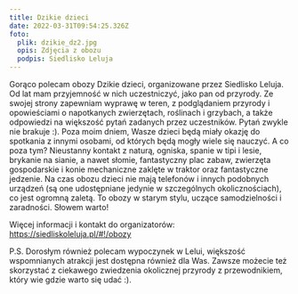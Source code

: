 ```yaml
---
title: Dzikie dzieci
date: 2022-03-31T09:54:25.326Z
foto:
  plik: dzikie_dz2.jpg
  opis: Zdjęcia z obozu
  podpis: Siedlisko Leluja
---
```

Gorąco polecam obozy Dzikie dzieci, organizowane przez Siedlisko Leluja. Od lat mam przyjemność w nich uczestniczyć, jako pan od przyrody. Ze swojej strony zapewniam wyprawę w teren, z podglądaniem przyrody i opowieściami o napotkanych zwierzętach, roślinach i grzybach, a także odpowiedzi na większość pytań zadanych przez uczestników. Pytań zwykle nie brakuje :). Poza moim dniem, Wasze dzieci będą miały okazję do spotkania z innymi osobami, od których będą mogły wiele się nauczyć. A co poza tym? Nieustanny kontakt z naturą, ogniska, spanie w tipi i lesie, brykanie na sianie, a nawet słomie, fantastyczny plac zabaw, zwierzęta gospodarskie i konie mechaniczne zaklęte w traktor oraz fantastyczne jedzenie. Na czas obozu dzieci nie mają telefonów i innych podobnych urządzeń (są one udostępniane jedynie w szczególnych okolicznościach), co jest ogromną zaletą. To obozy w starym stylu, uczące samodzielności i zaradności. Słowem warto!

Więcej informacji i kontakt do organizatorów: <https://siedliskoleluja.pl/#!/obozy>

P.S. Dorosłym również polecam wypoczynek w Lelui, większość wspomnianych atrakcji jest dostępna również dla Was. Zawsze możecie też skorzystać z ciekawego zwiedzenia okolicznej przyrody z przewodnikiem, który wie gdzie warto się udać :).